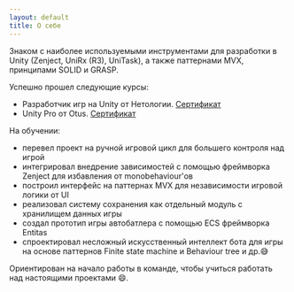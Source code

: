 ```yaml
---
layout: default
title: О себе
---
```


Знаком с наиболее используемыми инструментами для разработки в Unity (Zenject, UniRx (R3), UniTask), а также паттернами MVX, принципами SOLID и GRASP.

Успешно прошел следующие курсы:
- Разработчик игр на Unity от Нетологии. [Сертификат](https://netology.ru/sharing/26274951829d26fd5eec9f350a43c47a)
- Unity Pro от Otus. [Сертификат](https://otus.ru/certificate/623c6b6c538f41c783724021ccad985e/)

На обучении:
- перевел проект на ручной игровой цикл для большего контроля над игрой
- интегрировал внедрение зависимостей с помощью фреймворка Zenject для избавления от monobehaviour'ов
- построил интерфейс на паттернах MVX для независимости игровой логики от UI
- реализовал систему сохранения как отдельный модуль с хранилищем данных игры
- создал прототип игры автобатлера с помощью ECS фреймворка Entitas
- спроектировал несложный искусственный интеллект бота для игры на основе паттернов Finite state machine и Behaviour tree
и др.😅

Ориентирован на начало работы в команде, чтобы учиться работать над настоящими проектами 😄.